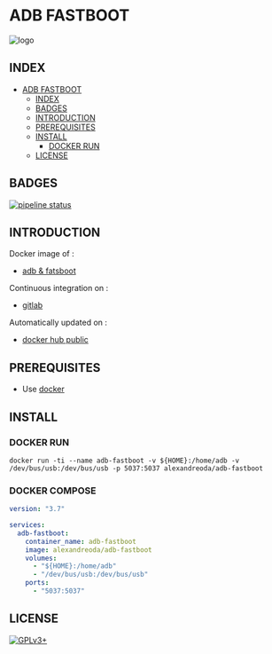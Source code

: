 # ADB FASTBOOT

![logo](https://assets.gitlab-static.net/uploads/-/system/project/avatar/12904433/images.jpg)

## INDEX

- [ADB FASTBOOT](#adb-fastboot)
  - [INDEX](#index)
  - [BADGES](#badges)
  - [INTRODUCTION](#introduction)
  - [PREREQUISITES](#prerequisites)
  - [INSTALL](#install)
    - [DOCKER RUN](#docker-run)
  - [LICENSE](#license)

## BADGES

[![pipeline status](https://gitlab.com/oda-alexandre/adb-fastboot/badges/master/pipeline.svg)](https://gitlab.com/oda-alexandre/adb-fastboot/commits/master)

## INTRODUCTION

Docker image of :

- [adb & fatsboot](https://www.phonandroid.com/adb-fastboot-android-a-quoi-ca-sert-comment-telecharger.html)

Continuous integration on :

- [gitlab](https://gitlab.com/oda-alexandre/adb-fastboot/pipelines)

Automatically updated on :

- [docker hub public](https://hub.docker.com/r/alexandreoda/adb-fastboot/)

## PREREQUISITES

- Use [docker](https://www.docker.com)

## INSTALL

### DOCKER RUN

```docker run -ti --name adb-fastboot -v ${HOME}:/home/adb -v /dev/bus/usb:/dev/bus/usb -p 5037:5037 alexandreoda/adb-fastboot```

### DOCKER COMPOSE

```yml
version: "3.7"

services:
  adb-fastboot:
    container_name: adb-fastboot
    image: alexandreoda/adb-fastboot
    volumes:
      - "${HOME}:/home/adb"
      - "/dev/bus/usb:/dev/bus/usb"
    ports:
      - "5037:5037"
```

## LICENSE

[![GPLv3+](http://gplv3.fsf.org/gplv3-127x51.png)](https://gitlab.com/oda-alexandre/adb-fastboot/blob/master/LICENSE)
